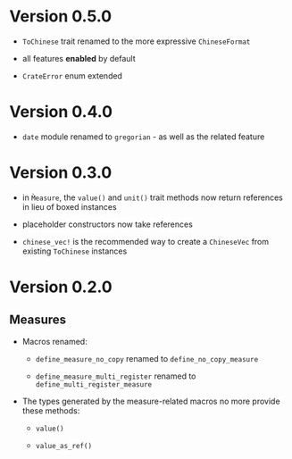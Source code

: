 # Version 0.5.0

- `ToChinese` trait renamed to the more expressive `ChineseFormat`

- all features **enabled** by default

- `CrateError` enum extended

# Version 0.4.0

- `date` module renamed to `gregorian` - as well as the related feature

# Version 0.3.0

- in `M̀easure`, the `value()` and `unit()` trait methods now return references in lieu of boxed instances

- placeholder constructors now take references

- `chinese_vec!` is the recommended way to create a `ChineseVec` from existing `ToChinese` instances

# Version 0.2.0

## Measures

- Macros renamed:

  - `define_measure_no_copy` renamed to `define_no_copy_measure`

  - `define_measure_multi_register` renamed to `define_multi_register_measure`

- The types generated by the measure-related macros no more provide these methods:

  - `value()`

  - `value_as_ref()`
